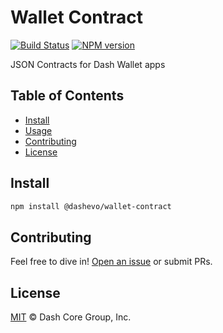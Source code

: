 # Wallet Contract

[![Build Status](https://github.com/dashpay/platform/actions/workflows/release.yml/badge.svg)](https://github.com/dashpay/platform/actions/workflows/release.yml)
[![NPM version](https://img.shields.io/npm/v/@dashevo/wallet-contract.svg?style=flat-square)](https://npmjs.org/package/@dashevo/wallet-contract)

JSON Contracts for Dash Wallet apps

## Table of Contents

- [Install](#install)
- [Usage](#usage)
- [Contributing](#contributing)
- [License](#license)

## Install

```sh
npm install @dashevo/wallet-contract
```

## Contributing

Feel free to dive in! [Open an issue](https://github.com/dashpay/platform/issues/new/choose) or submit PRs.

## License

[MIT](LICENSE) &copy; Dash Core Group, Inc.
